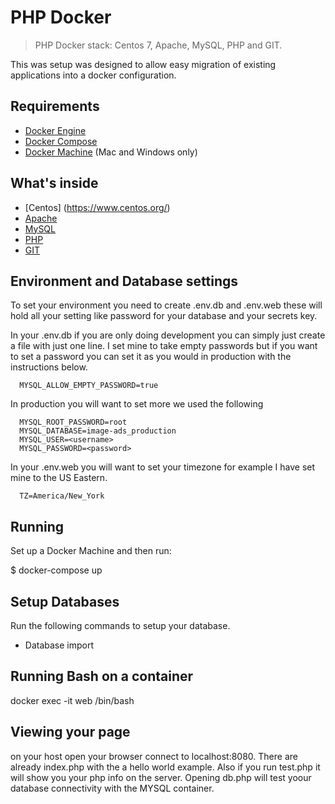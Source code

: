# PHP Docker

> PHP Docker stack: Centos 7, Apache, MySQL, PHP and GIT.

This was setup was designed to allow easy migration of existing applications into a docker configuration.   

## Requirements
* [Docker Engine](https://docs.docker.com/installation/)
* [Docker Compose](https://docs.docker.com/compose/)
* [Docker Machine](https://docs.docker.com/machine/) (Mac and Windows only)

## What's inside
* [Centos] (https://www.centos.org/)
* [Apache](https://www.apache.org/)
* [MySQL](http://www.mysql.com/)
* [PHP](https://secure.php.net/)
* [GIT](https://git-scm.com/)

## Environment and Database settings
  To set your environment you need to create .env.db and .env.web these will hold all your setting like password for your database and your secrets key.

  In your .env.db if you are only doing development you can simply just create a file with just one line. I set mine to take empty passwords but if you want to set a password you can set it as you would in production with the instructions below.

      MYSQL_ALLOW_EMPTY_PASSWORD=true

  In production you will want to set more we used the following

      MYSQL_ROOT_PASSWORD=root
      MYSQL_DATABASE=image-ads_production
      MYSQL_USER=<username>
      MYSQL_PASSWORD=<password>

  In your .env.web you will want to set your timezone for example I have set mine to the US Eastern.

      TZ=America/New_York

## Running

Set up a Docker Machine and then run:

$ docker-compose up

## Setup Databases
Run the following commands to setup your database.

* Database import


## Running Bash on a container
docker exec -it web /bin/bash

## Viewing your page
on your host open your browser connect to localhost:8080. There are already index.php with the a hello world example. Also if you run test.php it will show you your php info on the server. Opening db.php will test yoour database connectivity with the MYSQL container.
